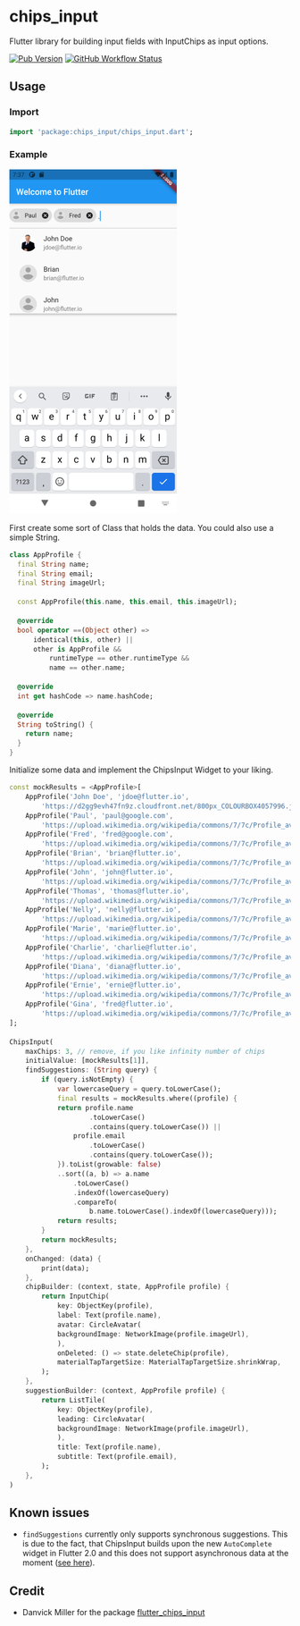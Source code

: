 # chips_input

Flutter library for building input fields with InputChips as input options.

[![Pub Version](https://img.shields.io/pub/v/chips_input?style=for-the-badge)](https://pub.dev/packages/chips_input)
[![GitHub Workflow Status](https://img.shields.io/github/workflow/status/zsoerenm/chips_input/CI?style=for-the-badge)](https://github.com/zsoerenm/chips_input/actions?query=workflow%3ACI)

## Usage

### Import

```dart
import 'package:chips_input/chips_input.dart';
```

### Example

![ChipsInput](example/chips_input.png)

First create some sort of Class that holds the data. You could also use a simple String.
```dart
class AppProfile {
  final String name;
  final String email;
  final String imageUrl;

  const AppProfile(this.name, this.email, this.imageUrl);

  @override
  bool operator ==(Object other) =>
      identical(this, other) ||
      other is AppProfile &&
          runtimeType == other.runtimeType &&
          name == other.name;

  @override
  int get hashCode => name.hashCode;

  @override
  String toString() {
    return name;
  }
}
```

Initialize some data and implement the ChipsInput Widget to your liking.
```dart
const mockResults = <AppProfile>[
    AppProfile('John Doe', 'jdoe@flutter.io',
        'https://d2gg9evh47fn9z.cloudfront.net/800px_COLOURBOX4057996.jpg'),
    AppProfile('Paul', 'paul@google.com',
        'https://upload.wikimedia.org/wikipedia/commons/7/7c/Profile_avatar_placeholder_large.png'),
    AppProfile('Fred', 'fred@google.com',
        'https://upload.wikimedia.org/wikipedia/commons/7/7c/Profile_avatar_placeholder_large.png'),
    AppProfile('Brian', 'brian@flutter.io',
        'https://upload.wikimedia.org/wikipedia/commons/7/7c/Profile_avatar_placeholder_large.png'),
    AppProfile('John', 'john@flutter.io',
        'https://upload.wikimedia.org/wikipedia/commons/7/7c/Profile_avatar_placeholder_large.png'),
    AppProfile('Thomas', 'thomas@flutter.io',
        'https://upload.wikimedia.org/wikipedia/commons/7/7c/Profile_avatar_placeholder_large.png'),
    AppProfile('Nelly', 'nelly@flutter.io',
        'https://upload.wikimedia.org/wikipedia/commons/7/7c/Profile_avatar_placeholder_large.png'),
    AppProfile('Marie', 'marie@flutter.io',
        'https://upload.wikimedia.org/wikipedia/commons/7/7c/Profile_avatar_placeholder_large.png'),
    AppProfile('Charlie', 'charlie@flutter.io',
        'https://upload.wikimedia.org/wikipedia/commons/7/7c/Profile_avatar_placeholder_large.png'),
    AppProfile('Diana', 'diana@flutter.io',
        'https://upload.wikimedia.org/wikipedia/commons/7/7c/Profile_avatar_placeholder_large.png'),
    AppProfile('Ernie', 'ernie@flutter.io',
        'https://upload.wikimedia.org/wikipedia/commons/7/7c/Profile_avatar_placeholder_large.png'),
    AppProfile('Gina', 'fred@flutter.io',
        'https://upload.wikimedia.org/wikipedia/commons/7/7c/Profile_avatar_placeholder_large.png'),
];

ChipsInput(
    maxChips: 3, // remove, if you like infinity number of chips
    initialValue: [mockResults[1]],
    findSuggestions: (String query) {
        if (query.isNotEmpty) {
            var lowercaseQuery = query.toLowerCase();
            final results = mockResults.where((profile) {
            return profile.name
                    .toLowerCase()
                    .contains(query.toLowerCase()) ||
                profile.email
                    .toLowerCase()
                    .contains(query.toLowerCase());
            }).toList(growable: false)
            ..sort((a, b) => a.name
                .toLowerCase()
                .indexOf(lowercaseQuery)
                .compareTo(
                    b.name.toLowerCase().indexOf(lowercaseQuery)));
            return results;
        }
        return mockResults;
    },
    onChanged: (data) {
        print(data);
    },
    chipBuilder: (context, state, AppProfile profile) {
        return InputChip(
            key: ObjectKey(profile),
            label: Text(profile.name),
            avatar: CircleAvatar(
            backgroundImage: NetworkImage(profile.imageUrl),
            ),
            onDeleted: () => state.deleteChip(profile),
            materialTapTargetSize: MaterialTapTargetSize.shrinkWrap,
        );
    },
    suggestionBuilder: (context, AppProfile profile) {
        return ListTile(
            key: ObjectKey(profile),
            leading: CircleAvatar(
            backgroundImage: NetworkImage(profile.imageUrl),
            ),
            title: Text(profile.name),
            subtitle: Text(profile.email),
        );
    },
)
```

## Known issues

* `findSuggestions` currently only supports synchronous suggestions. This is due to the fact, that ChipsInput builds upon the new `AutoComplete` widget in Flutter 2.0 and this does not support asynchronous data at the moment ([see here](https://github.com/flutter/flutter/pull/62927#issuecomment-792145269)).

## Credit

* Danvick Miller for the package [flutter_chips_input](https://github.com/danvick/flutter_chips_input)